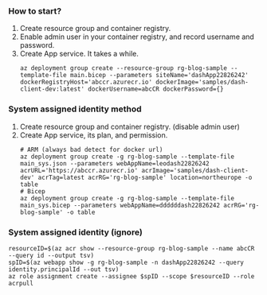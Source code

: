 ### How to start?
1. Create resource group and container registry. 
2. Enable admin user in your container registry, and record username and password. 
3. Create App service. It takes a while. 
    ```
    az deployment group create --resource-group rg-blog-sample --template-file main.bicep --parameters siteName='dashApp22826242' dockerRegistryHost='abccr.azurecr.io' dockerImage='samples/dash-client-dev:latest' dockerUsername=abcCR dockerPassword={}
    ```

### System assigned identity method
1. Create resource group and container registry.  (disable admin user)
2. Create App service, its plan, and permission. 
    ```
    # ARM (always bad detect for docker url)
    az deployment group create -g rg-blog-sample --template-file main_sys.json --parameters webAppName=leodash22826242 acrURL='https://abccr.azurecr.io' acrImage='samples/dash-client-dev' acrTag=latest acrRG='rg-blog-sample' location=northeurope -o table
    # Bicep
    az deployment group create -g rg-blog-sample --template-file main_sys.bicep --parameters webAppName=ddddddash22826242 acrRG='rg-blog-sample' -o table 
    ```

### System assigned identity (ignore)
```
resourceID=$(az acr show --resource-group rg-blog-sample --name abcCR --query id --output tsv)
spID=$(az webapp show -g rg-blog-sample -n dashApp22826242 --query identity.principalId --out tsv)
az role assignment create --assignee $spID --scope $resourceID --role acrpull
```